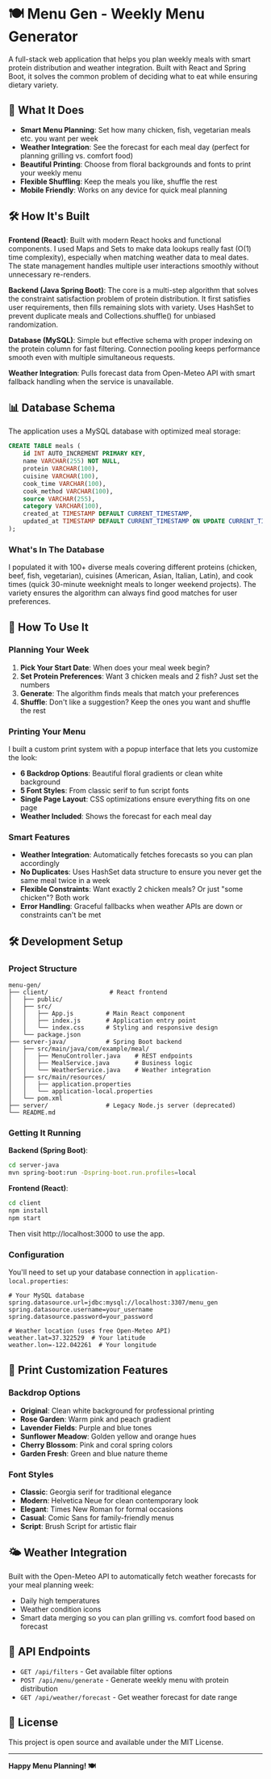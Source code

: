 # 🍽️ Menu Gen - Weekly Menu Generator

A full-stack web application that helps you plan weekly meals with smart protein distribution and weather integration. Built with React and Spring Boot, it solves the common problem of deciding what to eat while ensuring dietary variety.

## 🌟 What It Does

- **Smart Menu Planning**: Set how many chicken, fish, vegetarian meals etc. you want per week
- **Weather Integration**: See the forecast for each meal day (perfect for planning grilling vs. comfort food)
- **Beautiful Printing**: Choose from floral backgrounds and fonts to print your weekly menu
- **Flexible Shuffling**: Keep the meals you like, shuffle the rest
- **Mobile Friendly**: Works on any device for quick meal planning

## 🛠️ How It's Built

**Frontend (React)**: Built with modern React hooks and functional components. I used Maps and Sets to make data lookups really fast (O(1) time complexity), especially when matching weather data to meal dates. The state management handles multiple user interactions smoothly without unnecessary re-renders.

**Backend (Java Spring Boot)**: The core is a multi-step algorithm that solves the constraint satisfaction problem of protein distribution. It first satisfies user requirements, then fills remaining slots with variety. Uses HashSet to prevent duplicate meals and Collections.shuffle() for unbiased randomization.

**Database (MySQL)**: Simple but effective schema with proper indexing on the protein column for fast filtering. Connection pooling keeps performance smooth even with multiple simultaneous requests.

**Weather Integration**: Pulls forecast data from Open-Meteo API with smart fallback handling when the service is unavailable.

## 📊 Database Schema

The application uses a MySQL database with optimized meal storage:

```sql
CREATE TABLE meals (
    id INT AUTO_INCREMENT PRIMARY KEY,
    name VARCHAR(255) NOT NULL,
    protein VARCHAR(100),
    cuisine VARCHAR(100),
    cook_time VARCHAR(100),
    cook_method VARCHAR(100),
    source VARCHAR(255),
    category VARCHAR(100),
    created_at TIMESTAMP DEFAULT CURRENT_TIMESTAMP,
    updated_at TIMESTAMP DEFAULT CURRENT_TIMESTAMP ON UPDATE CURRENT_TIMESTAMP
);
```

### What's In The Database

I populated it with 100+ diverse meals covering different proteins (chicken, beef, fish, vegetarian), cuisines (American, Asian, Italian, Latin), and cook times (quick 30-minute weeknight meals to longer weekend projects). The variety ensures the algorithm can always find good matches for user preferences.

## 🎯 How To Use It

### Planning Your Week

1. **Pick Your Start Date**: When does your meal week begin?
2. **Set Protein Preferences**: Want 3 chicken meals and 2 fish? Just set the numbers
3. **Generate**: The algorithm finds meals that match your preferences
4. **Shuffle**: Don't like a suggestion? Keep the ones you want and shuffle the rest

### Printing Your Menu

I built a custom print system with a popup interface that lets you customize the look:

- **6 Backdrop Options**: Beautiful floral gradients or clean white background
- **5 Font Styles**: From classic serif to fun script fonts
- **Single Page Layout**: CSS optimizations ensure everything fits on one page
- **Weather Included**: Shows the forecast for each meal day

### Smart Features

- **Weather Integration**: Automatically fetches forecasts so you can plan accordingly
- **No Duplicates**: Uses HashSet data structure to ensure you never get the same meal twice in a week
- **Flexible Constraints**: Want exactly 2 chicken meals? Or just "some chicken"? Both work
- **Error Handling**: Graceful fallbacks when weather APIs are down or constraints can't be met

## 🛠️ Development Setup

### Project Structure

```
menu-gen/
├── client/                 # React frontend
│   ├── public/
│   ├── src/
│   │   ├── App.js         # Main React component
│   │   ├── index.js       # Application entry point
│   │   └── index.css      # Styling and responsive design
│   └── package.json
├── server-java/           # Spring Boot backend
│   ├── src/main/java/com/example/meal/
│   │   ├── MenuController.java    # REST endpoints
│   │   ├── MealService.java       # Business logic
│   │   └── WeatherService.java    # Weather integration
│   ├── src/main/resources/
│   │   ├── application.properties
│   │   └── application-local.properties
│   └── pom.xml
├── server/                # Legacy Node.js server (deprecated)
└── README.md
```

### Getting It Running

**Backend (Spring Boot)**:
```bash
cd server-java
mvn spring-boot:run -Dspring-boot.run.profiles=local
```

**Frontend (React)**:
```bash
cd client
npm install
npm start
```

Then visit http://localhost:3000 to use the app.

### Configuration

You'll need to set up your database connection in `application-local.properties`:

```properties
# Your MySQL database
spring.datasource.url=jdbc:mysql://localhost:3307/menu_gen
spring.datasource.username=your_username
spring.datasource.password=your_password

# Weather location (uses free Open-Meteo API)
weather.lat=37.322529  # Your latitude
weather.lon=-122.042261  # Your longitude
```

## 🎨 Print Customization Features

### Backdrop Options
- **Original**: Clean white background for professional printing
- **Rose Garden**: Warm pink and peach gradient
- **Lavender Fields**: Purple and blue tones
- **Sunflower Meadow**: Golden yellow and orange hues
- **Cherry Blossom**: Pink and coral spring colors
- **Garden Fresh**: Green and blue nature theme

### Font Styles
- **Classic**: Georgia serif for traditional elegance
- **Modern**: Helvetica Neue for clean contemporary look
- **Elegant**: Times New Roman for formal occasions
- **Casual**: Comic Sans for family-friendly menus
- **Script**: Brush Script for artistic flair

## 🌤️ Weather Integration

Built with the Open-Meteo API to automatically fetch weather forecasts for your meal planning week:
- Daily high temperatures
- Weather condition icons
- Smart data merging so you can plan grilling vs. comfort food based on forecast

## 🔧 API Endpoints

- `GET /api/filters` - Get available filter options
- `POST /api/menu/generate` - Generate weekly menu with protein distribution
- `GET /api/weather/forecast` - Get weather forecast for date range

## 📝 License

This project is open source and available under the MIT License.

---

**Happy Menu Planning! 🍽️**